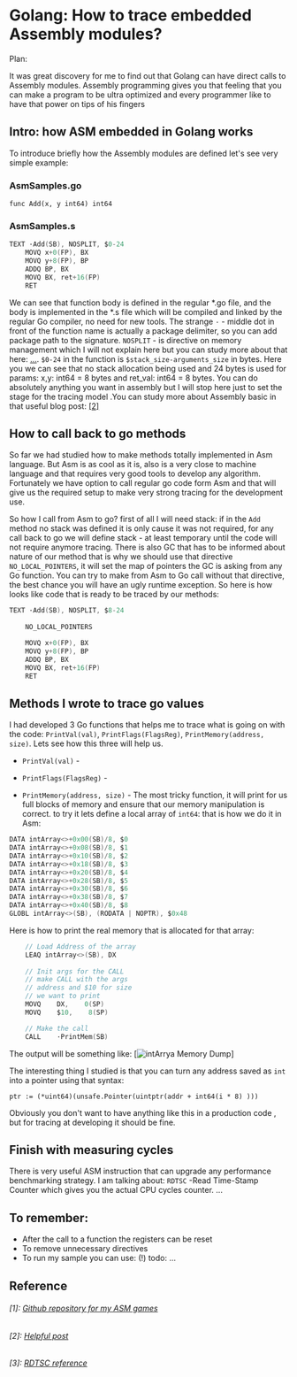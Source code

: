 


# Golang: How to trace embedded Assembly modules?


Plan: 

It was great discovery for me to find out that Golang can have direct calls to 
Assembly modules. Assembly programming gives you that feeling that you can make a program to be ultra optimized and every programmer like to have that power on tips of his fingers

## Intro: how ASM embedded in Golang works 
To introduce briefly how the Assembly modules are defined let's see very simple example: 

### AsmSamples.go

```Golang 
func Add(x, y int64) int64
```

### AsmSamples.s
```c  
TEXT ·Add(SB), NOSPLIT, $0-24
    MOVQ x+0(FP), BX
    MOVQ y+8(FP), BP
    ADDQ BP, BX
    MOVQ BX, ret+16(FP)
    RET
```

We can see that function body is defined in the regular *.go file, and the body is implemented in the *.s file which will be compiled and linked by the regular Go compiler, no need for new tools. The strange `·` - middle dot in front of the function name is actually a package delimiter, so you can add package path to the signature. `NOSPLIT` - is directive on memory management which I will not explain here but you can study more about that here: [...](...). `$0-24` in the function is `$stack_size-arguments_size` in bytes. Here you we can see that no stack allocation being used and 24 bytes is used for params: x,y: int64 = 8 bytes and ret_val: int64 = 8 bytes. You can do absolutely anything you want in assembly but I will stop here just to set the stage for the tracing model .You can study more about Assembly basic in that useful blog post: [[2]](blog-1.md#2-helpful-post)  

## How to call back to go methods  
So far we had studied how to make methods totally implemented in Asm language. But Asm is as cool as it is, also is a very close to machine language and that
requires very good tools to develop any algorithm. Fortunately we have option to call regular go code form Asm and that will give us the required setup to make very strong tracing for the development use.

So how I call from Asm to go? first of all I will need stack: if in the `Add` method no stack was defined it is only cause it was not required, for any call back to go we will define stack - at least temporary until the code will not require anymore tracing. There is also GC that has to be informed about nature of our method that is why we should use that directive `NO_LOCAL_POINTERS`, it will set the map of pointers the GC is asking from any Go function. You can try to make from Asm to Go call without that directive, the best chance you will have an ugly runtime exception. So here is how looks like code that is ready to be traced by our methods: 

```c
TEXT ·Add(SB), NOSPLIT, $8-24
    
    NO_LOCAL_POINTERS

    MOVQ x+0(FP), BX
    MOVQ y+8(FP), BP
    ADDQ BP, BX
    MOVQ BX, ret+16(FP)
    RET
```

## Methods I wrote to trace go values 
I had developed 3 Go functions that helps me to trace what is going on with the code: `PrintVal(val)`, `PrintFlags(FlagsReg)`, `PrintMemory(address, size)`. Lets see how this three will help us. 

  * `PrintVal(val)` - 
  

  * `PrintFlags(FlagsReg)` - 
  

  * `PrintMemory(address, size)` - The most tricky function, it will print for us full blocks of memory and ensure that our memory manipulation is correct. 
  to try it lets define a local array of `int64`: that is how we do it in Asm: 

```c
DATA intArray<>+0x00(SB)/8, $0
DATA intArray<>+0x08(SB)/8, $1
DATA intArray<>+0x10(SB)/8, $2
DATA intArray<>+0x18(SB)/8, $3
DATA intArray<>+0x20(SB)/8, $4
DATA intArray<>+0x28(SB)/8, $5
DATA intArray<>+0x30(SB)/8, $6
DATA intArray<>+0x38(SB)/8, $7
DATA intArray<>+0x40(SB)/8, $8
GLOBL intArray<>(SB), (RODATA | NOPTR), $0x48
```

  Here is how to print the real memory that is allocated for that array: 

```c    
    // Load Address of the array
    LEAQ intArray<>(SB), DX
    
    // Init args for the CALL
    // make CALL with the args
    // address and $10 for size 
    // we want to print 
    MOVQ    DX,    0(SP)
    MOVQ    $10,    8(SP)

    // Make the call
    CALL    ·PrintMem(SB)
```

The output will be something like: 
[![intArrya Memory Dump](http://i.imgur.com/By9OSLKg.png)]

The interesting thing I studied is that you can turn any address saved as `int` into a pointer using that syntax: 

`ptr := (*uint64)(unsafe.Pointer(uintptr(addr + int64(i * 8) )))`

Obviously you don't want to have anything like this in a production code , but for tracing at developing it should be fine.


## Finish with measuring cycles
There is very useful ASM instruction that can upgrade any performance benchmarking strategy. I am talking about: `RDTSC` -Read Time-Stamp Counter which gives you the actual CPU cycles counter. 
...
## To remember: 
  * After the call to a function the registers can be reset
  * To remove unnecessary directives 
  * To run my sample you can use: (!) todo: ...
  
## Reference
###### [1]: [Github repository for my ASM games](https://github.com/meritos/go-study/tree/master/asm)
###### [2]: [Helpful post](https://blog.sgmansfield.com/2017/04/a-foray-into-go-assembly-programming/)
###### [3]: [RDTSC reference](http://x86.renejeschke.de/html/file_module_x86_id_278.html)



